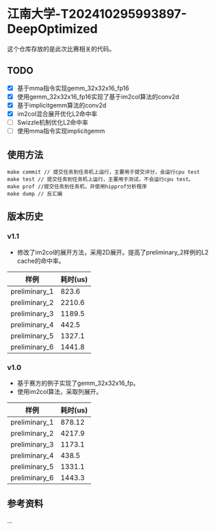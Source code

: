 # 江南大学-T202410295993897-DeepOptimized

这个仓库存放的是此次比赛相关的代码。

## TODO

- [X] 基于mma指令实现gemm_32x32x16_fp16
- [X] 使用gemm_32x32x16_fp16实现了基于im2col算法的conv2d
- [X] 基于implicitgemm算法的conv2d
- [X] im2col混合展开优化L2命中率
- [ ] Swizzle机制优化L2命中率
- [ ] 使用mma指令实现implicitgemm

## 使用方法

```
make commit // 提交任务到任务机上运行，主要用于提交评分，会运行cpu test
make test // 提交任务到任务机上运行，主要用于测试，不会运行cpu test。
make prof //提交任务到任务机，并使用hipprof分析程序
make dump // 反汇编
```

## 版本历史

### v1.1

- 修改了im2col的展开方法，采用2D展开。提高了preliminary_2样例的L2 cache的命中率。

| 样例          | 耗时(us) |
| ------------- | -------- |
| preliminary_1 | 823.6    |
| preliminary_2 | 2210.6   |
| preliminary_3 | 1189.5   |
| preliminary_4 | 442.5    |
| preliminary_5 | 1327.1   |
| preliminary_6 | 1441.8   |

### v1.0

- 基于赛方的例子实现了gemm_32x32x16_fp。
- 使用im2col算法，采取列展开。

| 样例          | 耗时(us) |
| ------------- | -------- |
| preliminary_1 | 878.12   |
| preliminary_2 | 4217.9   |
| preliminary_3 | 1173.1   |
| preliminary_4 | 438.5    |
| preliminary_5 | 1331.1   |
| preliminary_6 | 1443.3   |

## 参考资料

...
